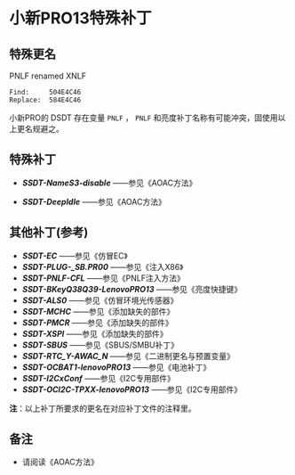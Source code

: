 # 小新PRO13特殊补丁

## 特殊更名

PNLF renamed XNLF

```text
Find:     504E4C46
Replace:  584E4C46
```

小新PRO的 DSDT 存在变量 `PNLF` ， `PNLF` 和亮度补丁名称有可能冲突，固使用以上更名规避之。

## 特殊补丁

- ***SSDT-NameS3-disable*** ——参见《AOAC方法》

- ***SSDT-DeepIdle*** ——参见《AOAC方法》

## 其他补丁(参考)

- ***SSDT-EC*** ——参见《仿冒EC》
- ***SSDT-PLUG-_SB.PR00*** ——参见《注入X86》
- ***SSDT-PNLF-CFL*** ——参见《PNLF注入方法》
- ***SSDT-BKeyQ38Q39-LenovoPRO13*** ——参见《亮度快捷键》
- ***SSDT-ALS0*** ——参见《仿冒环境光传感器》
- ***SSDT-MCHC*** ——参见《添加缺失的部件》
- ***SSDT-PMCR*** ——参见《添加缺失的部件》
- ***SSDT-XSPI*** ——参见《添加缺失的部件》
- ***SSDT-SBUS*** ——参见《SBUS/SMBU补丁》
- ***SSDT-RTC_Y-AWAC_N*** ——参见《二进制更名与预置变量》
- ***SSDT-OCBAT1-lenovoPRO13*** ——参见《电池补丁》
- ***SSDT-I2CxConf*** ——参见《I2C专用部件》
- ***SSDT-OCI2C-TPXX-lenovoPRO13*** ——参见《I2C专用部件》

**注**：以上补丁所要求的更名在对应补丁文件的注释里。

## 备注

- 请阅读《AOAC方法》
